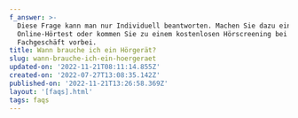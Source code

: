 ```yaml
---
f_answer: >-
  Diese Frage kann man nur Individuell beantworten. Machen Sie dazu einen
  Online-Hörtest oder kommen Sie zu einem kostenlosen Hörscreening bei uns im
  Fachgeschäft vorbei. 
title: Wann brauche ich ein Hörgerät?
slug: wann-brauche-ich-ein-hoergeraet
updated-on: '2022-11-21T08:11:14.855Z'
created-on: '2022-07-27T13:08:35.142Z'
published-on: '2022-11-21T13:26:58.369Z'
layout: '[faqs].html'
tags: faqs
---
```



